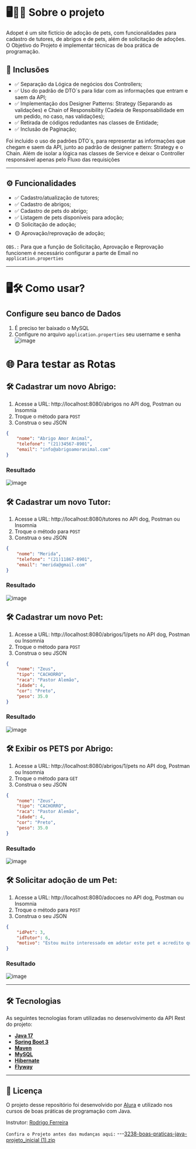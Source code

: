 # 🖥️🐶🐱 Sobre o projeto

Adopet é um site fictício de adoção de pets, com funcionalidades para cadastro de tutores, de abrigos e de pets, além de solicitação de adoções. O Objetivo do Projeto é implementar técnicas de boa prática de programação.

## 🎯 Inclusões

- ✅ Separação da Lógica de negócios dos Controllers;
- ✅ Uso do padrão de DTO´s para lidar com as informações que entram e saem da API;
- ✅ Implementação dos Designer Patterns: Strategy (Separando as validações) e Chain of Responsibility (Cadeia de Responsabilidade em um pedido, no caso, nas validações);
- ✅ Retirada de códigos redudantes nas classes de Entidade;
- ✅ Inclusão de Paginação;

Foi incluido o uso de padrões DTO´s, para representar as informações que chegam e saem da API, junto ao padrão de designer pattern: Strategy e o Chain. Além de isolar a lógica nas classes de Service e deixar o Controller responsável apenas pelo Fluxo das requisições

---

## ⚙️ Funcionalidades

- ✅ Cadastro/atualização de tutores;
- ✅ Cadastro de abrigos;
- ✅ Cadastro de pets do abrigo;
- ✅ Listagem de pets disponíveis para adoção;
- 🟡 Solicitação de adoção;
- 🟡 Aprovação/reprovação de adoção;

`OBS.:` Para que a função de Solicitação, Aprovação e Reprovação funcionem é necessário configurar a parte de Email no `application.properties`

---

# 🖥️🛠️ Como usar?
## Configure seu banco de Dados
1. É preciso ter baixado o MySQL
2. Configure no arquivo `application.properties` seu username e senha
![image](https://github.com/user-attachments/assets/06272e43-3f7f-4a43-bab6-ef1e77a34ed0)


# 🌐 Para testar as Rotas
## 🛠️ Cadastrar um novo Abrigo:
1. Acesse a URL: http://localhost:8080/abrigos no API dog, Postman ou Insomnia
2. Troque o método para `POST`
3. Construa o seu JSON
```json
{
    "nome": "Abrigo Amor Animal",
    "telefone": "(21)34567-8901",
    "email": "info@abrigoamoranimal.com"
}
```
### Resultado
![image](https://github.com/user-attachments/assets/6c6e203d-1654-4536-9880-ce4117ed06c4)


## 🛠️ Cadastrar um novo Tutor:
1. Acesse a URL: http://localhost:8080/tutores no API dog, Postman ou Insomnia
2. Troque o método para `POST`
3. Construa o seu JSON
```json
{
	"nome": "Merida",
	"telefone": "(21)11867-8901",
	"email": "merida@gmail.com"
}
```
### Resultado
![image](https://github.com/user-attachments/assets/766521e7-97ef-41e4-a4bb-4fc63a3d0183)



## 🛠️ Cadastrar um novo Pet:
1. Acesse a URL: http://localhost:8080/abrigos/1/pets no API dog, Postman ou Insomnia
2. Troque o método para `POST`
3. Construa o seu JSON
```json
{
    "nome": "Zeus",
    "tipo": "CACHORRO",
    "raca": "Pastor Alemão",
    "idade": 4,
    "cor": "Preto",
    "peso": 35.0
}
```
### Resultado
![image](https://github.com/user-attachments/assets/109a768e-45bb-45c7-9a19-04a1f6d055f9)



## 🛠️ Exibir os PETS por Abrigo:
1. Acesse a URL: http://localhost:8080/abrigos/1/pets no API dog, Postman ou Insomnia
2. Troque o método para `GET`
3. Construa o seu JSON
```json
{
    "nome": "Zeus",
    "tipo": "CACHORRO",
    "raca": "Pastor Alemão",
    "idade": 4,
    "cor": "Preto",
    "peso": 35.0
}
```
### Resultado
![image](https://github.com/user-attachments/assets/af4e50a0-756e-4a44-b2d4-84027e8c8323)

## 🛠️ Solicitar adoção de um Pet:
1. Acesse a URL: http://localhost:8080/adocoes no API dog, Postman ou Insomnia
2. Troque o método para `POST`
3. Construa o seu JSON
```json
{
    "idPet": 3,
    "idTutor": 6,
    "motivo": "Estou muito interessado em adotar este pet e acredito que posso proporcionar um ótimo lar para ele."
}
```
### Resultado
![image](https://github.com/user-attachments/assets/480a8f77-99e1-4137-a9e2-7492ecffd654)

---

## 🛠 Tecnologias

As seguintes tecnologias foram utilizadas no desenvolvimento da API Rest do projeto:

- **[Java 17](https://www.oracle.com/java)**
- **[Spring Boot 3](https://spring.io/projects/spring-boot)**
- **[Maven](https://maven.apache.org)**
- **[MySQL](https://www.mysql.com)**
- **[Hibernate](https://hibernate.org)**
- **[Flyway](https://flywaydb.org)**

---

## 📝 Licença

O projeto desse repositório foi desenvolvido por [Alura](https://www.alura.com.br) e utilizado nos cursos de boas práticas de programação com Java.

Instrutor: [Rodrigo Ferreira](https://cursos.alura.com.br/user/rodrigo-ferreira)


`Confira o Projeto antes das mudanças aqui:` ---[3238-boas-praticas-java-projeto_inicial (1).zip](https://github.com/user-attachments/files/16447768/3238-boas-praticas-java-projeto_inicial.1.zip)

